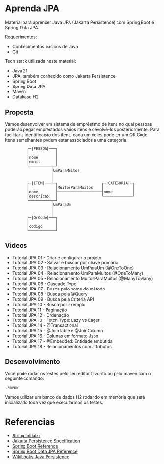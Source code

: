 Aprenda JPA
===========
Material para aprender Java JPA (Jakarta Persistence) com Spring Boot e Spring Data JPA.

Requerimentos:
* Conhecimentos basicos de Java
* Git

Tech stack utilizada neste material:
* Java 21
* JPA, também conhecido como Jakarta Persistence
* Spring Boot
* Spring Data JPA
* Maven
* Database H2

Proposta
--------
Vamos desenvolver um sistema de empréstimo de itens no qual pessoas poderão pegar emprestados vários itens e devolvê-los posteriormente.
Para facilitar a identificação dos itens, cada um deles pode ter um QR Code.
Itens semelhantes podem estar associados a uma categoria.

```text
          ┌─|PESSOA|───┐
          │            │
          │nome        │
          │email       │
          └──────────┬─┘
                     │UmParaMuitos
                     │
                     │
          ┌─|ITEM|───┴─┐                    ┌─|CATEGORIA|─┐   
          │            │MuitosParaMuitos    │             │
          │nome        ├────────────────────┤nome         │
          │descricao   │                    └─────────────┘
          └──────────┬─┘                    
                     │UmParaUm
                     │
                     │
          ┌─|QrCode|─┴─┐
          │            │
          │codigo      │
          └────────────┘
```

Videos
------
- Tutorial JPA 01 - Criar e configurar o projeto
- Tutorial JPA 02 - Salvar e buscar por chave primária
- Tutorial JPA 03 - Relacionamento UmParaUm (@OneToOne)
- Tutorial JPA 04 - Relacionamento UmParaMuitos (@OneToMany)
- Tutorial JPA 05 - Relacionamento MuitosParaMuitos (@ManyToMany)
- Tutorial JPA 06 - Cascade Type
- Tutorial JPA 07 - Busca pelo nome do método
- Tutorial JPA 08 - Busca pela @Query
- Tutorial JPA 09 - Busca pela Criteria API
- Tutorial JPA 10 - Busca por exemplo
- Tutorial JPA 11 - Paginação
- Tutorial JPA 12 - Ordenação
- Tutorial JPA 13 - Fetch Type: Lazy vs Eager 
- Tutorial JPA 14 - @Transactional
- Tutorial JPA 15 - @JoinTable e @JoinColumn
- Tutorial JPA 16 - Colunas em formato Json
- Tutorial JPA 17 - @Embedded: Entidade embutida
- Tutorial JPA 18 - Relacionamentos com attributos

Desenvolvimento
---------------

Você pode rodar os testes pelo seu editor favorito ou pelo maven com o seguinte comando:
```bash
./mvnw
```

Vamos utilizar um banco de dados H2 rodando em memória que será inicializado toda vez que executarmos os testes.

Referencias
===========
* [String Initialzr](https://start.spring.io/)
* [Jakarta Persistence Specification](https://jakarta.ee/specifications/persistence/3.1/jakarta-persistence-spec-3.1.html)
* [Spring Boot Reference](https://docs.spring.io/spring-boot/docs/current/reference/htmlsingle/)
* [Spring Boot Data JPA Reference](https://docs.spring.io/spring-data/jpa/reference/)
* [Wikibooks Java Persistence](https://en.wikibooks.org/wiki/Java_Persistence)
